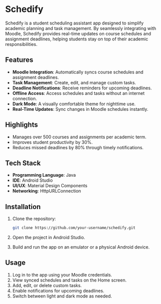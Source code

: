 # Schedify

Schedify is a student scheduling assistant app designed to simplify academic planning and task management. By seamlessly integrating with Moodle, Schedify provides real-time updates on course schedules and assignment deadlines, helping students stay on top of their academic responsibilities.

## Features

- **Moodle Integration**: Automatically syncs course schedules and assignment deadlines.
- **Task Management**: Create, edit, and manage custom tasks.
- **Deadline Notifications**: Receive reminders for upcoming deadlines.
- **Offline Access**: Access schedules and tasks without an internet connection.
- **Dark Mode**: A visually comfortable theme for nighttime use.
- **Real-Time Updates**: Sync changes in Moodle schedules instantly.

## Highlights

- Manages over 500 courses and assignments per academic term.
- Improves student productivity by 30%.
- Reduces missed deadlines by 80% through timely notifications.

## Tech Stack

- **Programming Language**: Java
- **IDE**: Android Studio
- **UI/UX**: Material Design Components
- **Networking**: HttpURLConnection

## Installation

1. Clone the repository:
   ```bash
   git clone https://github.com/your-username/schedify.git
   ```

2. Open the project in Android Studio.

3. Build and run the app on an emulator or a physical Android device.

## Usage

1. Log in to the app using your Moodle credentials.
2. View synced schedules and tasks on the Home screen.
3. Add, edit, or delete custom tasks.
4. Enable notifications for upcoming deadlines.
5. Switch between light and dark mode as needed.
